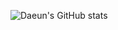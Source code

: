 ![Daeun's GitHub stats](https://github-readme-stats.vercel.app/api?username=daeun&show_icons=true&theme=radical)
